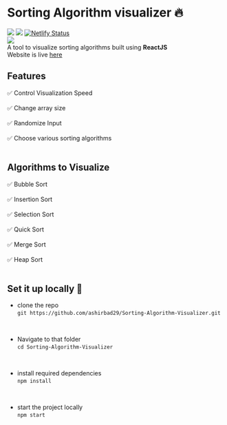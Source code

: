 # Sorting Algorithm visualizer 🔥
<img src='https://img.shields.io/twitter/follow/ashirbad_29?label=get%20in%20touch&style=social' />   <img src='https://img.shields.io/github/followers/ashirbad29?style=social' />
[![Netlify Status](https://api.netlify.com/api/v1/badges/7a70ca44-0cda-4189-bc0a-e7a13a4d7fbf/deploy-status)](https://app.netlify.com/sites/sortingvisualizerx/deploys)
<br>
<img src='https://media.giphy.com/media/zLYp5uoqYhPVHjN1Mh/giphy.gif'> <br>
A tool to visualize sorting algorithms built using **ReactJS** <br/>
Website is live [here](https://sortingvisualizerx.netlify.app/)

## Features
:white_check_mark:  Control Visualization Speed<br><br>
:white_check_mark:  Change array size <br><br>
:white_check_mark:  Randomize Input<br><br>
:white_check_mark:  Choose various sorting algorithms<br><br>

## Algorithms to Visualize
:white_check_mark:  Bubble Sort<br><br>
:white_check_mark:  Insertion Sort<br><br>
:white_check_mark:  Selection Sort<br><br>
:white_check_mark:  Quick Sort <br><br>
:white_check_mark:  Merge Sort<br><br>
:white_check_mark:  Heap Sort<br><br>

## Set it up locally 🚀
- clone the repo<br>
`git https://github.com/ashirbad29/Sorting-Algorithm-Visualizer.git`
<br>

- Navigate to that folder<br>
`cd Sorting-Algorithm-Visualizer`
<br>

- install required dependencies<br>
`npm install`
<br>

- start the project locally<br>
`npm start`
